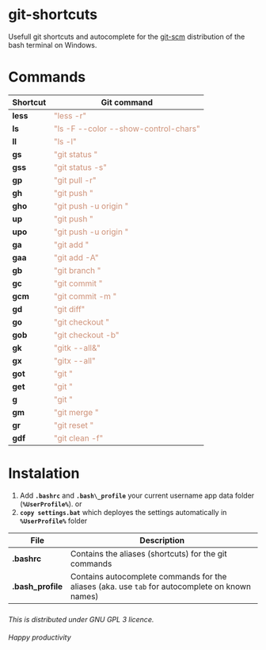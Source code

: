 # git-shortcuts
Usefull git shortcuts and autocomplete for the [git-scm](https://git-scm.com/download/win) distribution of the bash terminal on Windows.


# Commands
**Shortcut** | **Git command**
---          | ---
**less**     | <span style="color: #CE9178">"less -r"</span>
**ls**       | <span style="color: #CE9178"> "ls -F --color --show-control-chars"</span>
**ll**       | <span style="color: #CE9178"> "ls -l"</span>
**gs**       | <span style="color: #CE9178"> "git status "</span>
**gss**      | <span style="color: #CE9178"> "git status -s" </span>
**gp**       | <span style="color: #CE9178"> "git pull -r" </span>
**gh**       | <span style="color: #CE9178"> "git push " </span>
**gho**      | <span style="color: #CE9178"> "git push -u origin " </span>
**up**       | <span style="color: #CE9178"> "git push " </span>
**upo**      | <span style="color: #CE9178"> "git push -u origin " </span>
**ga**       | <span style="color: #CE9178"> "git add " </span>
**gaa**      | <span style="color: #CE9178"> "git add -A" </span>
**gb**       | <span style="color: #CE9178"> "git branch " </span>
**gc**       | <span style="color: #CE9178"> "git commit " </span>
**gcm**      | <span style="color: #CE9178"> "git commit -m " </span>
**gd**       | <span style="color: #CE9178"> "git diff" </span>
**go**       | <span style="color: #CE9178"> "git checkout " </span>
**gob**      | <span style="color: #CE9178"> "git checkout -b" </span>
**gk**       | <span style="color: #CE9178"> "gitk --all&" </span>
**gx**       | <span style="color: #CE9178"> "gitx --all" </span>
**got**      | <span style="color: #CE9178"> "git " </span>
**get**      | <span style="color: #CE9178"> "git " </span>
**g**        | <span style="color: #CE9178"> "git " </span>
**gm**       | <span style="color: #CE9178"> "git merge " </span>
**gr**       | <span style="color: #CE9178"> "git reset " </span>
**gdf**      | <span style="color: #CE9178"> "git clean -f" </span>

# Instalation
1.  Add **`.bashrc`** and **`.bash\_profile`** your current username app data folder (**`%UserProfile%`**).
or
2.  **`copy settings.bat`** which deployes the settings automatically in **`%UserProfile%`** folder



File | Description
--- | ---
**.bashrc** | Contains the aliases (shortcuts) for the git commands
**.bash\_profile** | Contains autocomplete commands for the aliases (aka. use `tab` for autocomplete on known names)

###
*This is distributed under GNU GPL 3 licence.*


####
_*Happy productivity*_
